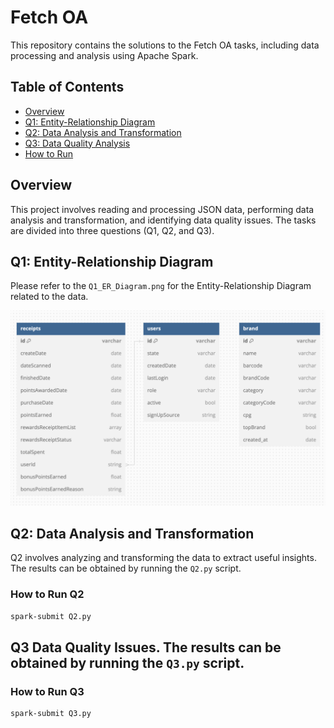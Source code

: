 # Fetch OA

This repository contains the solutions to the Fetch OA tasks, including data processing and analysis using Apache Spark.

## Table of Contents

- [Overview](#overview)
- [Q1: Entity-Relationship Diagram](#q1-entity-relationship-diagram)
- [Q2: Data Analysis and Transformation](#q2-data-analysis-and-transformation)
- [Q3: Data Quality Analysis](#q3-data-quality-analysis)
- [How to Run](#how-to-run)

## Overview

This project involves reading and processing JSON data, performing data analysis and transformation, and identifying data quality issues. The tasks are divided into three questions (Q1, Q2, and Q3).

## Q1: Entity-Relationship Diagram

Please refer to the `Q1_ER_Diagram.png` for the Entity-Relationship Diagram related to the data.

![Q1_ER_Diagram](Q1_ER_Diagram.png)

## Q2: Data Analysis and Transformation

Q2 involves analyzing and transforming the data to extract useful insights. The results can be obtained by running the `Q2.py` script.

### How to Run Q2

```sh
spark-submit Q2.py
```

## Q3 Data Quality Issues. The results can be obtained by running the `Q3.py` script.

### How to Run Q3

```sh
spark-submit Q3.py
```